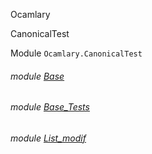 Ocamlary

CanonicalTest

Module `Ocamlary.CanonicalTest`

<a id="module-Base"></a>

###### module [Base](Ocamlary.CanonicalTest.Base.md)

<a id="module-Base_Tests"></a>

###### module [Base_Tests](Ocamlary.CanonicalTest.Base_Tests.md)

<a id="module-List_modif"></a>

###### module [List_modif](Ocamlary.CanonicalTest.List_modif.md)
